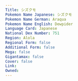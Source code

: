 ```yaml
---
﻿Title: シズクモ
Pokemon Name Japanese: シズクモ
Pokemon Name German: Araqua
Pokemon Name English: Dewpider
Language Card: Japanese
National Dex Number: 751
Region: Alola
Regional Form: false
Additional Form: false
Mega: false
Gigantamax: false
Cover: false
Link: 
Owned: 
---
```

